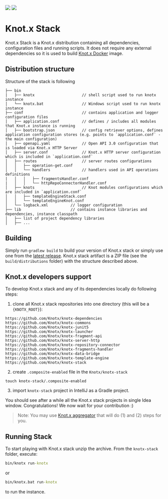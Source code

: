 [![][travis img]][travis]
[![][license img]][license]

# Knot.x Stack
Knot.x Stack is a Knot.x distribution containing all dependencies, configuration files and running scripts. 
It does not require any external dependencies so it is used to build [Knot.x Docker](https://github.com/Knotx/knotx-docker) image.

## Distribution structure

Structure of the stack is following
```
├── bin
|   ├── knotx                     // shell script used to run knotx instance
│   └── knotx.bat                 // Windows script used to run knotx instance                      
├── conf                          // contains application and logger configuration files
│   ├── application.conf          // defines / includes all modules that Knot.x instance is running
│   ├── bootstrap.json            // config retriever options, defines application configuration stores (e.g. points to `application.conf` - the main configuration)
│   ├── openapi.yaml              // Open API 3.0 configuration that is loaded via Knot.x HTTP Server
│   ├── server.conf               // Knot.x HTTP server configuration which is included in `application.conf`
│   ├── routes                    // server routes configurations 
│   │   ├── operation-get.conf
│   │   └── handlers              // handlers used in API operations definitions
|   │   │   ├── fragmentsHandler.conf
|   │   │   └── httpRepoConnectorHandler.conf
│   ├── knots                     // Knot modules configurations which are included in `application.conf`
│   │   ├── templateEngineStack.conf
│   │   └── templateEngineKnot.conf
│   └── logback.xml          // logger configuration
├── lib                      // contains instance libraries and dependencies, instance classpath
│   ├── list of project dependency libraries
│   ├── ...
```

## Building
Simply run `gradlew build` to build your version of Knot.x stack or simply use one from the
[latest release](https://github.com/Knotx/knotx-stack/releases/latest). Knot.x stack artifact is a 
ZIP file (see the `build/distributions` folder) with the structure described above.

## Knot.x developers support
To develop Knot.x stack and any of its dependencies locally do following steps:
1. clone all Knot.x stack repositories into one directory (this will be a `{KNOTX_ROOT}`):
```
https://github.com/Knotx/knotx-dependencies
https://github.com/Knotx/knotx-commons
https://github.com/Knotx/knotx-junit5
https://github.com/Knotx/knotx-launcher
https://github.com/Knotx/knotx-fragment-api
https://github.com/Knotx/knotx-server-http
https://github.com/Knotx/knotx-repository-connector
https://github.com/Knotx/knotx-fragments-handler
https://github.com/Knotx/knotx-data-bridge
https://github.com/Knotx/knotx-template-engine
https://github.com/Knotx/knotx-stack
```
2. create `.composite-enabled` file in the `Knotx/knotx-stack`
```
touch knotx-stack/.composite-enabled
```
3. import `knotx-stack` project in IntelliJ as a Gradle project.

You should see after a while all the Knot.x stack projects in single Idea window. Congratulations! 
We now wait for your contribution :)

> Note: You may use [Knot.x aggregator](https://github.com/Knotx/knotx-aggregator#development-process)
that will do (1) and (2) steps for you.

## Running Stack
To start playing with Knot.x stack unzip the archive.
From the `knotx-stack` folder, execute:
```cmd
bin/knotx run-knotx
```
or
```cmd
bin/knotx.bat run-knotx
```
to run the instance.


[travis]:https://travis-ci.org/Knotx/knotx-stack
[travis img]:https://travis-ci.org/Knotx/knotx-stack.svg?branch=master

[license]:https://github.com/Cognifide/knotx/blob/master/LICENSE
[license img]:https://img.shields.io/badge/License-Apache%202.0-blue.svg
